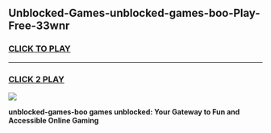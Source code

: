 
## Unblocked-Games-unblocked-games-boo-Play-Free-33wnr
<h3>
<a href="https://premium76.site?title=unblocked-games-boo&ref=17A">CLICK TO PLAY</a></h3>
<hr>

<h3>
<a href="https://premium76.site?title=unblocked-games-boo&ref=17A">CLICK 2 PLAY</a>
  
</h3>

<a href="https://premium76.site?title=unblocked-games-boo&ref=17A"><img src="https://clearcache.store/games.png"></a>


**unblocked-games-boo games unblocked: Your Gateway to Fun and Accessible Online Gaming**
